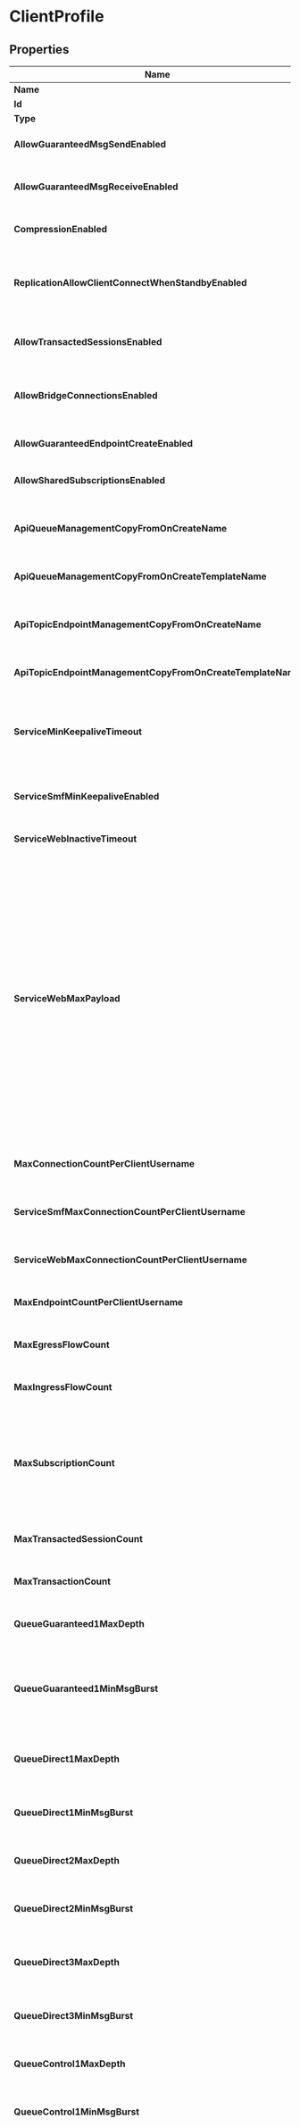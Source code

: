 # ClientProfile

## Properties

Name | Type | Description | Notes
------------ | ------------- | ------------- | -------------
**Name** | **string** | The name of the client profile. | 
**Id** | Pointer to **string** | The identifier of the client profile. | [optional] 
**Type** | Pointer to **string** | The type of object for informational purposes. | [optional] 
**AllowGuaranteedMsgSendEnabled** | Pointer to **bool** | Indicates whether clients assigned to the client profile are allowed to publish guaranteed messages. The valid values are &#39;true&#39; (allowed) or &#39;false&#39; (not allowed) . The default is &#39;false&#39;. | [optional] 
**AllowGuaranteedMsgReceiveEnabled** | Pointer to **bool** | Indicates whether clients assigned to the client profile are allowed to bind to topic endpoints or queues to receive guaranteed messages. The valid values are &#39;true&#39; (allowed) or &#39;false&#39; (not allowed). The default is &#39;false&#39;. | [optional] 
**CompressionEnabled** | Pointer to **bool** | Indicates whether clients assigned to the client profile are allowed to transfer data using compression. The valid values are &#39;true&#39; (allowed) and &#39;false&#39; (not allowed). The default is &#39;true&#39;. | [optional] 
**ReplicationAllowClientConnectWhenStandbyEnabled** | Pointer to **bool** | Indicates whether clients assigned to the client profile are allowed to remain connected to the Message VPN when its replication state is Standby. This situation may occur when the Message VPN Replication state of the event broker service changes from Active to Standby. The valid values are &#39;true&#39; (allowed) and &#39;false&#39; (not allowed). The default is &#39;false&#39;. | [optional] 
**AllowTransactedSessionsEnabled** | Pointer to **bool** | Indicates whether client applications client applications assigned to the client profile are allowed to establish transacted sessions or XA sessions. The valid values are &#39;true&#39; (allowed) and &#39;false&#39; (not allowed). The default is &#39;false&#39;. | [optional] 
**AllowBridgeConnectionsEnabled** | Pointer to **bool** | Indicates whether clients assigned to the client profile are allowed to establish Dynamic Messaging Routing (DMR) links (or bridge links) from the current Message VPN to another Message VPN in a separate event broker service. The valid values are &#39;true&#39; (allowed) and &#39;false&#39; (not allowed). The default is &#39;false&#39;. | [optional] 
**AllowGuaranteedEndpointCreateEnabled** | Pointer to **bool** | Indicates whether clients assigned to the client profile are allowed to create queues or topic endpoints. The valid values are &#39;true&#39; (allowed) and &#39;false&#39; (not allowed). The default is &#39;false&#39;. | [optional] 
**AllowSharedSubscriptionsEnabled** | Pointer to **bool** | Indicates whether clients assigned to the client profile are allowed to use shared subscriptions. The valid values are &#39;true&#39; (allowed) and &#39;false&#39; (not allowed). The default is &#39;false&#39;. | [optional] 
**ApiQueueManagementCopyFromOnCreateName** | Pointer to **string** | The name of a queue template to copy settings from when a new queue is created by the client using the client profile. If the specified queue template does not exist, creation fails. Deprecated since 2.14. This attribute has been replaced with apiQueueManagementCopyFromOnCreateTemplateName. | [optional] 
**ApiQueueManagementCopyFromOnCreateTemplateName** | Pointer to **string** | The name of a queue template to copy settings from when a new queue is created by the client using the client profile. If the specified queue template does not exist, creation fails. | [optional] 
**ApiTopicEndpointManagementCopyFromOnCreateName** | Pointer to **string** | The name of a topic endpoint to copy settings from when a new topic endpoint is created by the client using the client profile. If the specified topic endpoint does not exist, creation fails. Deprecated since 2.14. This attribute has been replaced with apiTopicEndpointManagementCopyFromOnCreateTemplateName. | [optional] 
**ApiTopicEndpointManagementCopyFromOnCreateTemplateName** | Pointer to **string** | The name of a topic endpoint to copy settings from when a new topic endpoint is created by the client using the client profile. If the specified topic endpoint does not exist, creation fails. | [optional] 
**ServiceMinKeepaliveTimeout** | Pointer to **int32** | The minimum period of time (in seconds) that the event broker service will tolerate inactivity on the client connection. This keepalive value is also enforced for MQTT and SMF (Solace Message Format) connections. The keepalive timeout value is calculated based on the client provided timeout interval (3 x the keepalive interval for SMF, 1.5 x the keepalive interval for MQTT). The default is 30 and valid ranges are 3–3600. | [optional] 
**ServiceSmfMinKeepaliveEnabled** | Pointer to **bool** | Indicates whether clients using the client profile have the minimum keep-alive timeout enabled for SMF (Solace Message Format) connections. The valid values are &#39;true&#39; (enabled) and &#39;false&#39; (not enabled). The default is &#39;false&#39;. | [optional] 
**ServiceWebInactiveTimeout** | Pointer to **int32** | The number of seconds a Web client has to send a request before its session times out and be terminated for being inactive. The default value is 30 seconds. | [optional] 
**ServiceWebMaxPayload** | Pointer to **int32** | The maximum transport payload size (in bytes) before fragmentation occurs for clients using the client profile. The size of the header is not included.  Solace Message Format (SMF) messages that are sent to a consuming Web client are contained within a Web transport message that the event broker sends in its HTTP response to that client. Each Web transport message that is sent can contain multiple SMF messages or partial SMF messages. The maximum Web payload value sets the maximum number of bytes allowed in a single Web transport message (not including the header). This value determines the number of SMF messages that can be sent in a single HTTP response and the size of the Web transport message sent in the HTTP response. The value range is 300 to 10000000, in bytes. The default is 1000000 bytes.  SMF messages that are sent to a consuming Web client are contained within a Web transport message that the event broker sends in its HTTP response to that client. Each Web transport message that is sent can contain multiple SMF messages or partial SMF messages.  The maximum Web payload value sets the maximum number of bytes allowed in a single Web transport message (not including the header). This value determines the number of SMF messages that can be sent in a single HTTP response and the size of the Web transport message sent in the HTTP response. Note that large SMF messages can be fragmented across Web transport messages to respect the value set for the maximum possible Web payload. ) | [optional] 
**MaxConnectionCountPerClientUsername** | Pointer to **int32** | The maximum permitted number of simultaneous Web transport client connections to the event broker service that can be made using the same client username account. The default is the maximum value supported by the platform. | [optional] 
**ServiceSmfMaxConnectionCountPerClientUsername** | Pointer to **int32** | The maximum permitted number of simultaneous Solace Message Format (SMF) client connections to the event broker that can be made using the same client username account. The default is the maximum value supported by the platform. | [optional] 
**ServiceWebMaxConnectionCountPerClientUsername** | Pointer to **int32** | The maximum permitted number of simultaneous Web transport client connections to the event broker service that can be made using the same client username account. The default is the maximum value supported by the platform. | [optional] 
**MaxEndpointCountPerClientUsername** | Pointer to **int32** | The maximum number of durable and non-durable queues and topic endpoints that can be owned by the clients using the same client username within a client profile. The default is 1000. | [optional] 
**MaxEgressFlowCount** | Pointer to **int32** | The maximum number of egress flows (that is, Guaranteed Message client receive flows or consumer flows) that can be created by a single client associated with this client profile. The default is 1000. | [optional] 
**MaxIngressFlowCount** | Pointer to **int32** | The maximum number of ingress flows (that is, Guaranteed Message client publish flows) that can be created by a single client associated with this client profile. The default is 1000. | [optional] 
**MaxSubscriptionCount** | Pointer to **int32** | The maximum number of subscriptions for a single client in the client profile. When you set this option, consider the total maximum number of permitted topic subscriptions and the total maximum number of client connections for the type of event broker that is used. That is, to ensure reliable system performance, you must find the right balance for your network, while staying within the system limits mentioned. The balance is generally between allowing the creation of many client applications and allowing each client to add a large number of topic subscriptions. The default varies by platform. | [optional] 
**MaxTransactedSessionCount** | Pointer to **int32** | The maximum number of simultaneous transacted sessions and/or XA sessions allowed for a single client associated with the client profile. The default is 10. | [optional] 
**MaxTransactionCount** | Pointer to **int32** | The total maximum number of simultaneous transactions (both local transactions and transactions within the XA transaction branches) allowed for a single client associated with the client profile. The default varies by platform. | [optional] 
**QueueGuaranteed1MaxDepth** | Pointer to **int32** | The egress queue maximum depth for Guaranteed Messages that represents the number of work units for the client priority queues. The valid range is 2 to 262144. The default is 20000. | [optional] 
**QueueGuaranteed1MinMsgBurst** | Pointer to **int32** | The minimum number of messages that must be on the Guaranteed Message queue before the queue’s depth is checked against the maximum depth setting (thereby allowing the queue to absorb a burst of large messages that exceeds the number of allowed work units). A valid range is 0 to 262144 with the default of 255. The value of 255 is recommended for memory usage optimized configurations, such as message applications; a value of 66000 is for WAN optimized configurations. | [optional] 
**QueueDirect1MaxDepth** | Pointer to **int32** | The egress queue maximum depth for Direct Messages 1 [Class of Service (COS) 1] that represents the number of work units for the client priority queues. The valid range is 2 to 262144. The default is 20000.. | [optional] 
**QueueDirect1MinMsgBurst** | Pointer to **int32** | The minimum number of messages that must be on the Direct 1 (COS 1) queue before the queue’s depth is checked against the maximum depth setting (thereby allowing the queue to absorb a burst of large messages that exceeds the number of allowed work units). A valid range is 0 to 262144 with the default of 4. | [optional] 
**QueueDirect2MaxDepth** | Pointer to **int32** | The egress queue maximum depth for Direct Messages 2 (COS 2) that represents the number of work units for the client priority queues. The valid range is 2 to 262144. The default is 20000. | [optional] 
**QueueDirect2MinMsgBurst** | Pointer to **int32** | The minimum number of messages that must be on the Direct 2 (COS 2) queue before the queue’s depth is checked against the maximum depth setting (thereby allowing the queue to absorb a burst of large messages that exceeds the number of allowed work units). A valid range is 0 to 262144 with the default of 4. | [optional] 
**QueueDirect3MaxDepth** | Pointer to **int32** | The egress queue maximum depth for Direct Messages 3 [Class of Service (COS) 3] that represents the number of work units for the client priority queues. The valid range is 2 to 262144. The default is 20000. | [optional] 
**QueueDirect3MinMsgBurst** | Pointer to **int32** | The minimum number of messages that must be on the Direct 3 (COS 3) queue before the queue’s depth is checked against the maximum depth setting (thereby allowing the queue to absorb a burst of large messages that exceeds the number of allowed work units). A valid range is 0 to 262144 with the default of 4. | [optional] 
**QueueControl1MaxDepth** | Pointer to **int32** | The egress queue maximum depth for Control 1 that represents the number of work units for the client priority queues. The valid range is 2 to 262144. The default is 20000. | [optional] 
**QueueControl1MinMsgBurst** | Pointer to **int32** | The minimum number of messages that must be on the Direct 1 (COS 1) queue before the queue’s depth is checked against the maximum depth setting (thereby allowing the queue to absorb a burst of large messages that exceeds the number of allowed work units). A valid range is 0 to 262144 with the default of 4. | [optional] 
**TcpCongestionWindowSize** | Pointer to **int32** | The TCP initial congestion window size is the number of segments that TCP sends before waiting for an acknowledgment from the peer. The TCP initial congestion window size is used when starting up a TCP connection or on recovery from idle (that is, no traffic). Larger values of the initial window allows a connection to come up to speed more quickly. For further details, refer to RFC 2581. Changing the TCP initial congestion window size from its default of 2 results in non-compliance with RFC 2581. Further, if this setting is set to a value too high, it may cause congestion in the network. Contact support before you attempt to change this TCP parameter. | [optional] 
**TcpKeepaliveCount** | Pointer to **int32** | The maximum number of keepalive probes (from 2 to 5 ) that TCP should send before dropping the connection. The default is 5. | [optional] 
**TcpKeepaliveIdleTime** | Pointer to **int32** | The time (from 3 to 120 seconds) a connection must remain idle before TCP begins sending keepalive probes. The default is 3. | [optional] 
**TcpKeepaliveInterval** | Pointer to **int32** | The time (from 1 to 30 seconds) to set as the interval between individual keepalive probes. The default is 1. | [optional] 
**TcpMaxSegmentSize** | Pointer to **int32** | The TCP maximum segment size (MSS) used for client to the event broker service. The default is 1460. | [optional] 
**TcpMaxWindowSize** | Pointer to **int32** | The TCP window size between the event broker service and the client. If the maximum window size is set to less than the bandwidth-delay product, then the TCP connection operates below its maximum potential throughput. If the maximum window is set to less than about twice the bandwidth-delay product, then occasional packet loss causes the TCP connection to operate below its maximum potential throughput as it handles the missing acknowledgments and retransmissions. The default is 256.  Alternately, if the TCP maximum window size is set too large, in the presence of a high offered load, TCP gradually increases its congestion window size until either the congestion window size reaches the maximum window size, or packet loss occurs in the network.  Initially, when the TCP congestion window size is small, the physical bandwidth-delay of the network acts as a memory buffer for packets in flight. But as the congestion window crosses the bandwidth-delay product, the buffering of in-flight packets moves to queues in event broker services and other equipment throughout the network. As the TCP congestion window continues to increase in size, these various equipment queues overflow, causing packet loss and TCP backoff. | [optional] 
**ElidingDelay** | Pointer to **int32** | The amount of time to delay the delivery of messages to a client after the initial message has been delivered. You can specify a value from 0-6000 milliseconds. The default is 0. | [optional] 
**ElidingEnabled** | Pointer to **bool** | Indicates whether clients assigned to the client profile are allowed to use eliding. Eliding allows clients to define a custom per-topic rate for client applications so they can effectively consume relevant messages, rather than queuing up outdated messages. For example, when eliding is configured, clients could receive direct messages for their topic subscriptions at a rate of at most five per second, per topic–even though the source is publishing updates at a much higher rate. The valid values are &#39;true&#39; (enabled) and &#39;false&#39; (not enabled). The default is &#39;false&#39;. | [optional] 
**ElidingMaxTopicCount** | Pointer to **int32** | The maximum number of topics the event broker service that can track for performing the eliding function on each client connection. You can specify a value from 1-320000. The default is 256. | [optional] 
**RejectMsgToSenderOnNoSubscriptionMatchEnabled** | Pointer to **bool** | Indicates whether clients assigned the client profile are allowed to return NACKs (negative acknowledgements) for guaranteed messages that do not have a that do not have a matching guaranteed message subscription. The value values are &#39;true&#39; (allowed) and &#39;false&#39; (not allowed). The default is &#39;false&#39;. | [optional] 
**TlsAllowDowngradeToPlainTextEnabled** | Pointer to **bool** | Indicates whether clients assigned the client profile are allowed to use TLS/SSL encryption to protect the clients&#39; credentials. This setting doesn&#39;t encrypt the data that is transmitted after the clients are authenticated and authorized. This also allows connecting client applications to request to downgrade of their TLS/SSL connections to the Message VPN to a plain-text connection, and if that Message VPN allows TLS/SSL connection downgrades, after the clientsʼ login handshake are finished, their connections are downgraded. This means that the clientsʼ authentication data is still encrypted, but the subsequent application data that is transmitted is sent as non-encrypted plain-text. The valid values are &#39;true (allowed) or &#39;false (not allowed). The default is &#39;true&#39;. | [optional] 
**EventClientProvisionedEndpointSpoolUsageThreshold** | Pointer to [**ProvisionedEndpointSpoolUsageAlertThresholds**](ProvisionedEndpointSpoolUsageAlertThresholds.md) |  | [optional] 

## Methods

### NewClientProfile

`func NewClientProfile(name string, ) *ClientProfile`

NewClientProfile instantiates a new ClientProfile object
This constructor will assign default values to properties that have it defined,
and makes sure properties required by API are set, but the set of arguments
will change when the set of required properties is changed

### NewClientProfileWithDefaults

`func NewClientProfileWithDefaults() *ClientProfile`

NewClientProfileWithDefaults instantiates a new ClientProfile object
This constructor will only assign default values to properties that have it defined,
but it doesn't guarantee that properties required by API are set

### GetName

`func (o *ClientProfile) GetName() string`

GetName returns the Name field if non-nil, zero value otherwise.

### GetNameOk

`func (o *ClientProfile) GetNameOk() (*string, bool)`

GetNameOk returns a tuple with the Name field if it's non-nil, zero value otherwise
and a boolean to check if the value has been set.

### SetName

`func (o *ClientProfile) SetName(v string)`

SetName sets Name field to given value.


### GetId

`func (o *ClientProfile) GetId() string`

GetId returns the Id field if non-nil, zero value otherwise.

### GetIdOk

`func (o *ClientProfile) GetIdOk() (*string, bool)`

GetIdOk returns a tuple with the Id field if it's non-nil, zero value otherwise
and a boolean to check if the value has been set.

### SetId

`func (o *ClientProfile) SetId(v string)`

SetId sets Id field to given value.

### HasId

`func (o *ClientProfile) HasId() bool`

HasId returns a boolean if a field has been set.

### GetType

`func (o *ClientProfile) GetType() string`

GetType returns the Type field if non-nil, zero value otherwise.

### GetTypeOk

`func (o *ClientProfile) GetTypeOk() (*string, bool)`

GetTypeOk returns a tuple with the Type field if it's non-nil, zero value otherwise
and a boolean to check if the value has been set.

### SetType

`func (o *ClientProfile) SetType(v string)`

SetType sets Type field to given value.

### HasType

`func (o *ClientProfile) HasType() bool`

HasType returns a boolean if a field has been set.

### GetAllowGuaranteedMsgSendEnabled

`func (o *ClientProfile) GetAllowGuaranteedMsgSendEnabled() bool`

GetAllowGuaranteedMsgSendEnabled returns the AllowGuaranteedMsgSendEnabled field if non-nil, zero value otherwise.

### GetAllowGuaranteedMsgSendEnabledOk

`func (o *ClientProfile) GetAllowGuaranteedMsgSendEnabledOk() (*bool, bool)`

GetAllowGuaranteedMsgSendEnabledOk returns a tuple with the AllowGuaranteedMsgSendEnabled field if it's non-nil, zero value otherwise
and a boolean to check if the value has been set.

### SetAllowGuaranteedMsgSendEnabled

`func (o *ClientProfile) SetAllowGuaranteedMsgSendEnabled(v bool)`

SetAllowGuaranteedMsgSendEnabled sets AllowGuaranteedMsgSendEnabled field to given value.

### HasAllowGuaranteedMsgSendEnabled

`func (o *ClientProfile) HasAllowGuaranteedMsgSendEnabled() bool`

HasAllowGuaranteedMsgSendEnabled returns a boolean if a field has been set.

### GetAllowGuaranteedMsgReceiveEnabled

`func (o *ClientProfile) GetAllowGuaranteedMsgReceiveEnabled() bool`

GetAllowGuaranteedMsgReceiveEnabled returns the AllowGuaranteedMsgReceiveEnabled field if non-nil, zero value otherwise.

### GetAllowGuaranteedMsgReceiveEnabledOk

`func (o *ClientProfile) GetAllowGuaranteedMsgReceiveEnabledOk() (*bool, bool)`

GetAllowGuaranteedMsgReceiveEnabledOk returns a tuple with the AllowGuaranteedMsgReceiveEnabled field if it's non-nil, zero value otherwise
and a boolean to check if the value has been set.

### SetAllowGuaranteedMsgReceiveEnabled

`func (o *ClientProfile) SetAllowGuaranteedMsgReceiveEnabled(v bool)`

SetAllowGuaranteedMsgReceiveEnabled sets AllowGuaranteedMsgReceiveEnabled field to given value.

### HasAllowGuaranteedMsgReceiveEnabled

`func (o *ClientProfile) HasAllowGuaranteedMsgReceiveEnabled() bool`

HasAllowGuaranteedMsgReceiveEnabled returns a boolean if a field has been set.

### GetCompressionEnabled

`func (o *ClientProfile) GetCompressionEnabled() bool`

GetCompressionEnabled returns the CompressionEnabled field if non-nil, zero value otherwise.

### GetCompressionEnabledOk

`func (o *ClientProfile) GetCompressionEnabledOk() (*bool, bool)`

GetCompressionEnabledOk returns a tuple with the CompressionEnabled field if it's non-nil, zero value otherwise
and a boolean to check if the value has been set.

### SetCompressionEnabled

`func (o *ClientProfile) SetCompressionEnabled(v bool)`

SetCompressionEnabled sets CompressionEnabled field to given value.

### HasCompressionEnabled

`func (o *ClientProfile) HasCompressionEnabled() bool`

HasCompressionEnabled returns a boolean if a field has been set.

### GetReplicationAllowClientConnectWhenStandbyEnabled

`func (o *ClientProfile) GetReplicationAllowClientConnectWhenStandbyEnabled() bool`

GetReplicationAllowClientConnectWhenStandbyEnabled returns the ReplicationAllowClientConnectWhenStandbyEnabled field if non-nil, zero value otherwise.

### GetReplicationAllowClientConnectWhenStandbyEnabledOk

`func (o *ClientProfile) GetReplicationAllowClientConnectWhenStandbyEnabledOk() (*bool, bool)`

GetReplicationAllowClientConnectWhenStandbyEnabledOk returns a tuple with the ReplicationAllowClientConnectWhenStandbyEnabled field if it's non-nil, zero value otherwise
and a boolean to check if the value has been set.

### SetReplicationAllowClientConnectWhenStandbyEnabled

`func (o *ClientProfile) SetReplicationAllowClientConnectWhenStandbyEnabled(v bool)`

SetReplicationAllowClientConnectWhenStandbyEnabled sets ReplicationAllowClientConnectWhenStandbyEnabled field to given value.

### HasReplicationAllowClientConnectWhenStandbyEnabled

`func (o *ClientProfile) HasReplicationAllowClientConnectWhenStandbyEnabled() bool`

HasReplicationAllowClientConnectWhenStandbyEnabled returns a boolean if a field has been set.

### GetAllowTransactedSessionsEnabled

`func (o *ClientProfile) GetAllowTransactedSessionsEnabled() bool`

GetAllowTransactedSessionsEnabled returns the AllowTransactedSessionsEnabled field if non-nil, zero value otherwise.

### GetAllowTransactedSessionsEnabledOk

`func (o *ClientProfile) GetAllowTransactedSessionsEnabledOk() (*bool, bool)`

GetAllowTransactedSessionsEnabledOk returns a tuple with the AllowTransactedSessionsEnabled field if it's non-nil, zero value otherwise
and a boolean to check if the value has been set.

### SetAllowTransactedSessionsEnabled

`func (o *ClientProfile) SetAllowTransactedSessionsEnabled(v bool)`

SetAllowTransactedSessionsEnabled sets AllowTransactedSessionsEnabled field to given value.

### HasAllowTransactedSessionsEnabled

`func (o *ClientProfile) HasAllowTransactedSessionsEnabled() bool`

HasAllowTransactedSessionsEnabled returns a boolean if a field has been set.

### GetAllowBridgeConnectionsEnabled

`func (o *ClientProfile) GetAllowBridgeConnectionsEnabled() bool`

GetAllowBridgeConnectionsEnabled returns the AllowBridgeConnectionsEnabled field if non-nil, zero value otherwise.

### GetAllowBridgeConnectionsEnabledOk

`func (o *ClientProfile) GetAllowBridgeConnectionsEnabledOk() (*bool, bool)`

GetAllowBridgeConnectionsEnabledOk returns a tuple with the AllowBridgeConnectionsEnabled field if it's non-nil, zero value otherwise
and a boolean to check if the value has been set.

### SetAllowBridgeConnectionsEnabled

`func (o *ClientProfile) SetAllowBridgeConnectionsEnabled(v bool)`

SetAllowBridgeConnectionsEnabled sets AllowBridgeConnectionsEnabled field to given value.

### HasAllowBridgeConnectionsEnabled

`func (o *ClientProfile) HasAllowBridgeConnectionsEnabled() bool`

HasAllowBridgeConnectionsEnabled returns a boolean if a field has been set.

### GetAllowGuaranteedEndpointCreateEnabled

`func (o *ClientProfile) GetAllowGuaranteedEndpointCreateEnabled() bool`

GetAllowGuaranteedEndpointCreateEnabled returns the AllowGuaranteedEndpointCreateEnabled field if non-nil, zero value otherwise.

### GetAllowGuaranteedEndpointCreateEnabledOk

`func (o *ClientProfile) GetAllowGuaranteedEndpointCreateEnabledOk() (*bool, bool)`

GetAllowGuaranteedEndpointCreateEnabledOk returns a tuple with the AllowGuaranteedEndpointCreateEnabled field if it's non-nil, zero value otherwise
and a boolean to check if the value has been set.

### SetAllowGuaranteedEndpointCreateEnabled

`func (o *ClientProfile) SetAllowGuaranteedEndpointCreateEnabled(v bool)`

SetAllowGuaranteedEndpointCreateEnabled sets AllowGuaranteedEndpointCreateEnabled field to given value.

### HasAllowGuaranteedEndpointCreateEnabled

`func (o *ClientProfile) HasAllowGuaranteedEndpointCreateEnabled() bool`

HasAllowGuaranteedEndpointCreateEnabled returns a boolean if a field has been set.

### GetAllowSharedSubscriptionsEnabled

`func (o *ClientProfile) GetAllowSharedSubscriptionsEnabled() bool`

GetAllowSharedSubscriptionsEnabled returns the AllowSharedSubscriptionsEnabled field if non-nil, zero value otherwise.

### GetAllowSharedSubscriptionsEnabledOk

`func (o *ClientProfile) GetAllowSharedSubscriptionsEnabledOk() (*bool, bool)`

GetAllowSharedSubscriptionsEnabledOk returns a tuple with the AllowSharedSubscriptionsEnabled field if it's non-nil, zero value otherwise
and a boolean to check if the value has been set.

### SetAllowSharedSubscriptionsEnabled

`func (o *ClientProfile) SetAllowSharedSubscriptionsEnabled(v bool)`

SetAllowSharedSubscriptionsEnabled sets AllowSharedSubscriptionsEnabled field to given value.

### HasAllowSharedSubscriptionsEnabled

`func (o *ClientProfile) HasAllowSharedSubscriptionsEnabled() bool`

HasAllowSharedSubscriptionsEnabled returns a boolean if a field has been set.

### GetApiQueueManagementCopyFromOnCreateName

`func (o *ClientProfile) GetApiQueueManagementCopyFromOnCreateName() string`

GetApiQueueManagementCopyFromOnCreateName returns the ApiQueueManagementCopyFromOnCreateName field if non-nil, zero value otherwise.

### GetApiQueueManagementCopyFromOnCreateNameOk

`func (o *ClientProfile) GetApiQueueManagementCopyFromOnCreateNameOk() (*string, bool)`

GetApiQueueManagementCopyFromOnCreateNameOk returns a tuple with the ApiQueueManagementCopyFromOnCreateName field if it's non-nil, zero value otherwise
and a boolean to check if the value has been set.

### SetApiQueueManagementCopyFromOnCreateName

`func (o *ClientProfile) SetApiQueueManagementCopyFromOnCreateName(v string)`

SetApiQueueManagementCopyFromOnCreateName sets ApiQueueManagementCopyFromOnCreateName field to given value.

### HasApiQueueManagementCopyFromOnCreateName

`func (o *ClientProfile) HasApiQueueManagementCopyFromOnCreateName() bool`

HasApiQueueManagementCopyFromOnCreateName returns a boolean if a field has been set.

### GetApiQueueManagementCopyFromOnCreateTemplateName

`func (o *ClientProfile) GetApiQueueManagementCopyFromOnCreateTemplateName() string`

GetApiQueueManagementCopyFromOnCreateTemplateName returns the ApiQueueManagementCopyFromOnCreateTemplateName field if non-nil, zero value otherwise.

### GetApiQueueManagementCopyFromOnCreateTemplateNameOk

`func (o *ClientProfile) GetApiQueueManagementCopyFromOnCreateTemplateNameOk() (*string, bool)`

GetApiQueueManagementCopyFromOnCreateTemplateNameOk returns a tuple with the ApiQueueManagementCopyFromOnCreateTemplateName field if it's non-nil, zero value otherwise
and a boolean to check if the value has been set.

### SetApiQueueManagementCopyFromOnCreateTemplateName

`func (o *ClientProfile) SetApiQueueManagementCopyFromOnCreateTemplateName(v string)`

SetApiQueueManagementCopyFromOnCreateTemplateName sets ApiQueueManagementCopyFromOnCreateTemplateName field to given value.

### HasApiQueueManagementCopyFromOnCreateTemplateName

`func (o *ClientProfile) HasApiQueueManagementCopyFromOnCreateTemplateName() bool`

HasApiQueueManagementCopyFromOnCreateTemplateName returns a boolean if a field has been set.

### GetApiTopicEndpointManagementCopyFromOnCreateName

`func (o *ClientProfile) GetApiTopicEndpointManagementCopyFromOnCreateName() string`

GetApiTopicEndpointManagementCopyFromOnCreateName returns the ApiTopicEndpointManagementCopyFromOnCreateName field if non-nil, zero value otherwise.

### GetApiTopicEndpointManagementCopyFromOnCreateNameOk

`func (o *ClientProfile) GetApiTopicEndpointManagementCopyFromOnCreateNameOk() (*string, bool)`

GetApiTopicEndpointManagementCopyFromOnCreateNameOk returns a tuple with the ApiTopicEndpointManagementCopyFromOnCreateName field if it's non-nil, zero value otherwise
and a boolean to check if the value has been set.

### SetApiTopicEndpointManagementCopyFromOnCreateName

`func (o *ClientProfile) SetApiTopicEndpointManagementCopyFromOnCreateName(v string)`

SetApiTopicEndpointManagementCopyFromOnCreateName sets ApiTopicEndpointManagementCopyFromOnCreateName field to given value.

### HasApiTopicEndpointManagementCopyFromOnCreateName

`func (o *ClientProfile) HasApiTopicEndpointManagementCopyFromOnCreateName() bool`

HasApiTopicEndpointManagementCopyFromOnCreateName returns a boolean if a field has been set.

### GetApiTopicEndpointManagementCopyFromOnCreateTemplateName

`func (o *ClientProfile) GetApiTopicEndpointManagementCopyFromOnCreateTemplateName() string`

GetApiTopicEndpointManagementCopyFromOnCreateTemplateName returns the ApiTopicEndpointManagementCopyFromOnCreateTemplateName field if non-nil, zero value otherwise.

### GetApiTopicEndpointManagementCopyFromOnCreateTemplateNameOk

`func (o *ClientProfile) GetApiTopicEndpointManagementCopyFromOnCreateTemplateNameOk() (*string, bool)`

GetApiTopicEndpointManagementCopyFromOnCreateTemplateNameOk returns a tuple with the ApiTopicEndpointManagementCopyFromOnCreateTemplateName field if it's non-nil, zero value otherwise
and a boolean to check if the value has been set.

### SetApiTopicEndpointManagementCopyFromOnCreateTemplateName

`func (o *ClientProfile) SetApiTopicEndpointManagementCopyFromOnCreateTemplateName(v string)`

SetApiTopicEndpointManagementCopyFromOnCreateTemplateName sets ApiTopicEndpointManagementCopyFromOnCreateTemplateName field to given value.

### HasApiTopicEndpointManagementCopyFromOnCreateTemplateName

`func (o *ClientProfile) HasApiTopicEndpointManagementCopyFromOnCreateTemplateName() bool`

HasApiTopicEndpointManagementCopyFromOnCreateTemplateName returns a boolean if a field has been set.

### GetServiceMinKeepaliveTimeout

`func (o *ClientProfile) GetServiceMinKeepaliveTimeout() int32`

GetServiceMinKeepaliveTimeout returns the ServiceMinKeepaliveTimeout field if non-nil, zero value otherwise.

### GetServiceMinKeepaliveTimeoutOk

`func (o *ClientProfile) GetServiceMinKeepaliveTimeoutOk() (*int32, bool)`

GetServiceMinKeepaliveTimeoutOk returns a tuple with the ServiceMinKeepaliveTimeout field if it's non-nil, zero value otherwise
and a boolean to check if the value has been set.

### SetServiceMinKeepaliveTimeout

`func (o *ClientProfile) SetServiceMinKeepaliveTimeout(v int32)`

SetServiceMinKeepaliveTimeout sets ServiceMinKeepaliveTimeout field to given value.

### HasServiceMinKeepaliveTimeout

`func (o *ClientProfile) HasServiceMinKeepaliveTimeout() bool`

HasServiceMinKeepaliveTimeout returns a boolean if a field has been set.

### GetServiceSmfMinKeepaliveEnabled

`func (o *ClientProfile) GetServiceSmfMinKeepaliveEnabled() bool`

GetServiceSmfMinKeepaliveEnabled returns the ServiceSmfMinKeepaliveEnabled field if non-nil, zero value otherwise.

### GetServiceSmfMinKeepaliveEnabledOk

`func (o *ClientProfile) GetServiceSmfMinKeepaliveEnabledOk() (*bool, bool)`

GetServiceSmfMinKeepaliveEnabledOk returns a tuple with the ServiceSmfMinKeepaliveEnabled field if it's non-nil, zero value otherwise
and a boolean to check if the value has been set.

### SetServiceSmfMinKeepaliveEnabled

`func (o *ClientProfile) SetServiceSmfMinKeepaliveEnabled(v bool)`

SetServiceSmfMinKeepaliveEnabled sets ServiceSmfMinKeepaliveEnabled field to given value.

### HasServiceSmfMinKeepaliveEnabled

`func (o *ClientProfile) HasServiceSmfMinKeepaliveEnabled() bool`

HasServiceSmfMinKeepaliveEnabled returns a boolean if a field has been set.

### GetServiceWebInactiveTimeout

`func (o *ClientProfile) GetServiceWebInactiveTimeout() int32`

GetServiceWebInactiveTimeout returns the ServiceWebInactiveTimeout field if non-nil, zero value otherwise.

### GetServiceWebInactiveTimeoutOk

`func (o *ClientProfile) GetServiceWebInactiveTimeoutOk() (*int32, bool)`

GetServiceWebInactiveTimeoutOk returns a tuple with the ServiceWebInactiveTimeout field if it's non-nil, zero value otherwise
and a boolean to check if the value has been set.

### SetServiceWebInactiveTimeout

`func (o *ClientProfile) SetServiceWebInactiveTimeout(v int32)`

SetServiceWebInactiveTimeout sets ServiceWebInactiveTimeout field to given value.

### HasServiceWebInactiveTimeout

`func (o *ClientProfile) HasServiceWebInactiveTimeout() bool`

HasServiceWebInactiveTimeout returns a boolean if a field has been set.

### GetServiceWebMaxPayload

`func (o *ClientProfile) GetServiceWebMaxPayload() int32`

GetServiceWebMaxPayload returns the ServiceWebMaxPayload field if non-nil, zero value otherwise.

### GetServiceWebMaxPayloadOk

`func (o *ClientProfile) GetServiceWebMaxPayloadOk() (*int32, bool)`

GetServiceWebMaxPayloadOk returns a tuple with the ServiceWebMaxPayload field if it's non-nil, zero value otherwise
and a boolean to check if the value has been set.

### SetServiceWebMaxPayload

`func (o *ClientProfile) SetServiceWebMaxPayload(v int32)`

SetServiceWebMaxPayload sets ServiceWebMaxPayload field to given value.

### HasServiceWebMaxPayload

`func (o *ClientProfile) HasServiceWebMaxPayload() bool`

HasServiceWebMaxPayload returns a boolean if a field has been set.

### GetMaxConnectionCountPerClientUsername

`func (o *ClientProfile) GetMaxConnectionCountPerClientUsername() int32`

GetMaxConnectionCountPerClientUsername returns the MaxConnectionCountPerClientUsername field if non-nil, zero value otherwise.

### GetMaxConnectionCountPerClientUsernameOk

`func (o *ClientProfile) GetMaxConnectionCountPerClientUsernameOk() (*int32, bool)`

GetMaxConnectionCountPerClientUsernameOk returns a tuple with the MaxConnectionCountPerClientUsername field if it's non-nil, zero value otherwise
and a boolean to check if the value has been set.

### SetMaxConnectionCountPerClientUsername

`func (o *ClientProfile) SetMaxConnectionCountPerClientUsername(v int32)`

SetMaxConnectionCountPerClientUsername sets MaxConnectionCountPerClientUsername field to given value.

### HasMaxConnectionCountPerClientUsername

`func (o *ClientProfile) HasMaxConnectionCountPerClientUsername() bool`

HasMaxConnectionCountPerClientUsername returns a boolean if a field has been set.

### GetServiceSmfMaxConnectionCountPerClientUsername

`func (o *ClientProfile) GetServiceSmfMaxConnectionCountPerClientUsername() int32`

GetServiceSmfMaxConnectionCountPerClientUsername returns the ServiceSmfMaxConnectionCountPerClientUsername field if non-nil, zero value otherwise.

### GetServiceSmfMaxConnectionCountPerClientUsernameOk

`func (o *ClientProfile) GetServiceSmfMaxConnectionCountPerClientUsernameOk() (*int32, bool)`

GetServiceSmfMaxConnectionCountPerClientUsernameOk returns a tuple with the ServiceSmfMaxConnectionCountPerClientUsername field if it's non-nil, zero value otherwise
and a boolean to check if the value has been set.

### SetServiceSmfMaxConnectionCountPerClientUsername

`func (o *ClientProfile) SetServiceSmfMaxConnectionCountPerClientUsername(v int32)`

SetServiceSmfMaxConnectionCountPerClientUsername sets ServiceSmfMaxConnectionCountPerClientUsername field to given value.

### HasServiceSmfMaxConnectionCountPerClientUsername

`func (o *ClientProfile) HasServiceSmfMaxConnectionCountPerClientUsername() bool`

HasServiceSmfMaxConnectionCountPerClientUsername returns a boolean if a field has been set.

### GetServiceWebMaxConnectionCountPerClientUsername

`func (o *ClientProfile) GetServiceWebMaxConnectionCountPerClientUsername() int32`

GetServiceWebMaxConnectionCountPerClientUsername returns the ServiceWebMaxConnectionCountPerClientUsername field if non-nil, zero value otherwise.

### GetServiceWebMaxConnectionCountPerClientUsernameOk

`func (o *ClientProfile) GetServiceWebMaxConnectionCountPerClientUsernameOk() (*int32, bool)`

GetServiceWebMaxConnectionCountPerClientUsernameOk returns a tuple with the ServiceWebMaxConnectionCountPerClientUsername field if it's non-nil, zero value otherwise
and a boolean to check if the value has been set.

### SetServiceWebMaxConnectionCountPerClientUsername

`func (o *ClientProfile) SetServiceWebMaxConnectionCountPerClientUsername(v int32)`

SetServiceWebMaxConnectionCountPerClientUsername sets ServiceWebMaxConnectionCountPerClientUsername field to given value.

### HasServiceWebMaxConnectionCountPerClientUsername

`func (o *ClientProfile) HasServiceWebMaxConnectionCountPerClientUsername() bool`

HasServiceWebMaxConnectionCountPerClientUsername returns a boolean if a field has been set.

### GetMaxEndpointCountPerClientUsername

`func (o *ClientProfile) GetMaxEndpointCountPerClientUsername() int32`

GetMaxEndpointCountPerClientUsername returns the MaxEndpointCountPerClientUsername field if non-nil, zero value otherwise.

### GetMaxEndpointCountPerClientUsernameOk

`func (o *ClientProfile) GetMaxEndpointCountPerClientUsernameOk() (*int32, bool)`

GetMaxEndpointCountPerClientUsernameOk returns a tuple with the MaxEndpointCountPerClientUsername field if it's non-nil, zero value otherwise
and a boolean to check if the value has been set.

### SetMaxEndpointCountPerClientUsername

`func (o *ClientProfile) SetMaxEndpointCountPerClientUsername(v int32)`

SetMaxEndpointCountPerClientUsername sets MaxEndpointCountPerClientUsername field to given value.

### HasMaxEndpointCountPerClientUsername

`func (o *ClientProfile) HasMaxEndpointCountPerClientUsername() bool`

HasMaxEndpointCountPerClientUsername returns a boolean if a field has been set.

### GetMaxEgressFlowCount

`func (o *ClientProfile) GetMaxEgressFlowCount() int32`

GetMaxEgressFlowCount returns the MaxEgressFlowCount field if non-nil, zero value otherwise.

### GetMaxEgressFlowCountOk

`func (o *ClientProfile) GetMaxEgressFlowCountOk() (*int32, bool)`

GetMaxEgressFlowCountOk returns a tuple with the MaxEgressFlowCount field if it's non-nil, zero value otherwise
and a boolean to check if the value has been set.

### SetMaxEgressFlowCount

`func (o *ClientProfile) SetMaxEgressFlowCount(v int32)`

SetMaxEgressFlowCount sets MaxEgressFlowCount field to given value.

### HasMaxEgressFlowCount

`func (o *ClientProfile) HasMaxEgressFlowCount() bool`

HasMaxEgressFlowCount returns a boolean if a field has been set.

### GetMaxIngressFlowCount

`func (o *ClientProfile) GetMaxIngressFlowCount() int32`

GetMaxIngressFlowCount returns the MaxIngressFlowCount field if non-nil, zero value otherwise.

### GetMaxIngressFlowCountOk

`func (o *ClientProfile) GetMaxIngressFlowCountOk() (*int32, bool)`

GetMaxIngressFlowCountOk returns a tuple with the MaxIngressFlowCount field if it's non-nil, zero value otherwise
and a boolean to check if the value has been set.

### SetMaxIngressFlowCount

`func (o *ClientProfile) SetMaxIngressFlowCount(v int32)`

SetMaxIngressFlowCount sets MaxIngressFlowCount field to given value.

### HasMaxIngressFlowCount

`func (o *ClientProfile) HasMaxIngressFlowCount() bool`

HasMaxIngressFlowCount returns a boolean if a field has been set.

### GetMaxSubscriptionCount

`func (o *ClientProfile) GetMaxSubscriptionCount() int32`

GetMaxSubscriptionCount returns the MaxSubscriptionCount field if non-nil, zero value otherwise.

### GetMaxSubscriptionCountOk

`func (o *ClientProfile) GetMaxSubscriptionCountOk() (*int32, bool)`

GetMaxSubscriptionCountOk returns a tuple with the MaxSubscriptionCount field if it's non-nil, zero value otherwise
and a boolean to check if the value has been set.

### SetMaxSubscriptionCount

`func (o *ClientProfile) SetMaxSubscriptionCount(v int32)`

SetMaxSubscriptionCount sets MaxSubscriptionCount field to given value.

### HasMaxSubscriptionCount

`func (o *ClientProfile) HasMaxSubscriptionCount() bool`

HasMaxSubscriptionCount returns a boolean if a field has been set.

### GetMaxTransactedSessionCount

`func (o *ClientProfile) GetMaxTransactedSessionCount() int32`

GetMaxTransactedSessionCount returns the MaxTransactedSessionCount field if non-nil, zero value otherwise.

### GetMaxTransactedSessionCountOk

`func (o *ClientProfile) GetMaxTransactedSessionCountOk() (*int32, bool)`

GetMaxTransactedSessionCountOk returns a tuple with the MaxTransactedSessionCount field if it's non-nil, zero value otherwise
and a boolean to check if the value has been set.

### SetMaxTransactedSessionCount

`func (o *ClientProfile) SetMaxTransactedSessionCount(v int32)`

SetMaxTransactedSessionCount sets MaxTransactedSessionCount field to given value.

### HasMaxTransactedSessionCount

`func (o *ClientProfile) HasMaxTransactedSessionCount() bool`

HasMaxTransactedSessionCount returns a boolean if a field has been set.

### GetMaxTransactionCount

`func (o *ClientProfile) GetMaxTransactionCount() int32`

GetMaxTransactionCount returns the MaxTransactionCount field if non-nil, zero value otherwise.

### GetMaxTransactionCountOk

`func (o *ClientProfile) GetMaxTransactionCountOk() (*int32, bool)`

GetMaxTransactionCountOk returns a tuple with the MaxTransactionCount field if it's non-nil, zero value otherwise
and a boolean to check if the value has been set.

### SetMaxTransactionCount

`func (o *ClientProfile) SetMaxTransactionCount(v int32)`

SetMaxTransactionCount sets MaxTransactionCount field to given value.

### HasMaxTransactionCount

`func (o *ClientProfile) HasMaxTransactionCount() bool`

HasMaxTransactionCount returns a boolean if a field has been set.

### GetQueueGuaranteed1MaxDepth

`func (o *ClientProfile) GetQueueGuaranteed1MaxDepth() int32`

GetQueueGuaranteed1MaxDepth returns the QueueGuaranteed1MaxDepth field if non-nil, zero value otherwise.

### GetQueueGuaranteed1MaxDepthOk

`func (o *ClientProfile) GetQueueGuaranteed1MaxDepthOk() (*int32, bool)`

GetQueueGuaranteed1MaxDepthOk returns a tuple with the QueueGuaranteed1MaxDepth field if it's non-nil, zero value otherwise
and a boolean to check if the value has been set.

### SetQueueGuaranteed1MaxDepth

`func (o *ClientProfile) SetQueueGuaranteed1MaxDepth(v int32)`

SetQueueGuaranteed1MaxDepth sets QueueGuaranteed1MaxDepth field to given value.

### HasQueueGuaranteed1MaxDepth

`func (o *ClientProfile) HasQueueGuaranteed1MaxDepth() bool`

HasQueueGuaranteed1MaxDepth returns a boolean if a field has been set.

### GetQueueGuaranteed1MinMsgBurst

`func (o *ClientProfile) GetQueueGuaranteed1MinMsgBurst() int32`

GetQueueGuaranteed1MinMsgBurst returns the QueueGuaranteed1MinMsgBurst field if non-nil, zero value otherwise.

### GetQueueGuaranteed1MinMsgBurstOk

`func (o *ClientProfile) GetQueueGuaranteed1MinMsgBurstOk() (*int32, bool)`

GetQueueGuaranteed1MinMsgBurstOk returns a tuple with the QueueGuaranteed1MinMsgBurst field if it's non-nil, zero value otherwise
and a boolean to check if the value has been set.

### SetQueueGuaranteed1MinMsgBurst

`func (o *ClientProfile) SetQueueGuaranteed1MinMsgBurst(v int32)`

SetQueueGuaranteed1MinMsgBurst sets QueueGuaranteed1MinMsgBurst field to given value.

### HasQueueGuaranteed1MinMsgBurst

`func (o *ClientProfile) HasQueueGuaranteed1MinMsgBurst() bool`

HasQueueGuaranteed1MinMsgBurst returns a boolean if a field has been set.

### GetQueueDirect1MaxDepth

`func (o *ClientProfile) GetQueueDirect1MaxDepth() int32`

GetQueueDirect1MaxDepth returns the QueueDirect1MaxDepth field if non-nil, zero value otherwise.

### GetQueueDirect1MaxDepthOk

`func (o *ClientProfile) GetQueueDirect1MaxDepthOk() (*int32, bool)`

GetQueueDirect1MaxDepthOk returns a tuple with the QueueDirect1MaxDepth field if it's non-nil, zero value otherwise
and a boolean to check if the value has been set.

### SetQueueDirect1MaxDepth

`func (o *ClientProfile) SetQueueDirect1MaxDepth(v int32)`

SetQueueDirect1MaxDepth sets QueueDirect1MaxDepth field to given value.

### HasQueueDirect1MaxDepth

`func (o *ClientProfile) HasQueueDirect1MaxDepth() bool`

HasQueueDirect1MaxDepth returns a boolean if a field has been set.

### GetQueueDirect1MinMsgBurst

`func (o *ClientProfile) GetQueueDirect1MinMsgBurst() int32`

GetQueueDirect1MinMsgBurst returns the QueueDirect1MinMsgBurst field if non-nil, zero value otherwise.

### GetQueueDirect1MinMsgBurstOk

`func (o *ClientProfile) GetQueueDirect1MinMsgBurstOk() (*int32, bool)`

GetQueueDirect1MinMsgBurstOk returns a tuple with the QueueDirect1MinMsgBurst field if it's non-nil, zero value otherwise
and a boolean to check if the value has been set.

### SetQueueDirect1MinMsgBurst

`func (o *ClientProfile) SetQueueDirect1MinMsgBurst(v int32)`

SetQueueDirect1MinMsgBurst sets QueueDirect1MinMsgBurst field to given value.

### HasQueueDirect1MinMsgBurst

`func (o *ClientProfile) HasQueueDirect1MinMsgBurst() bool`

HasQueueDirect1MinMsgBurst returns a boolean if a field has been set.

### GetQueueDirect2MaxDepth

`func (o *ClientProfile) GetQueueDirect2MaxDepth() int32`

GetQueueDirect2MaxDepth returns the QueueDirect2MaxDepth field if non-nil, zero value otherwise.

### GetQueueDirect2MaxDepthOk

`func (o *ClientProfile) GetQueueDirect2MaxDepthOk() (*int32, bool)`

GetQueueDirect2MaxDepthOk returns a tuple with the QueueDirect2MaxDepth field if it's non-nil, zero value otherwise
and a boolean to check if the value has been set.

### SetQueueDirect2MaxDepth

`func (o *ClientProfile) SetQueueDirect2MaxDepth(v int32)`

SetQueueDirect2MaxDepth sets QueueDirect2MaxDepth field to given value.

### HasQueueDirect2MaxDepth

`func (o *ClientProfile) HasQueueDirect2MaxDepth() bool`

HasQueueDirect2MaxDepth returns a boolean if a field has been set.

### GetQueueDirect2MinMsgBurst

`func (o *ClientProfile) GetQueueDirect2MinMsgBurst() int32`

GetQueueDirect2MinMsgBurst returns the QueueDirect2MinMsgBurst field if non-nil, zero value otherwise.

### GetQueueDirect2MinMsgBurstOk

`func (o *ClientProfile) GetQueueDirect2MinMsgBurstOk() (*int32, bool)`

GetQueueDirect2MinMsgBurstOk returns a tuple with the QueueDirect2MinMsgBurst field if it's non-nil, zero value otherwise
and a boolean to check if the value has been set.

### SetQueueDirect2MinMsgBurst

`func (o *ClientProfile) SetQueueDirect2MinMsgBurst(v int32)`

SetQueueDirect2MinMsgBurst sets QueueDirect2MinMsgBurst field to given value.

### HasQueueDirect2MinMsgBurst

`func (o *ClientProfile) HasQueueDirect2MinMsgBurst() bool`

HasQueueDirect2MinMsgBurst returns a boolean if a field has been set.

### GetQueueDirect3MaxDepth

`func (o *ClientProfile) GetQueueDirect3MaxDepth() int32`

GetQueueDirect3MaxDepth returns the QueueDirect3MaxDepth field if non-nil, zero value otherwise.

### GetQueueDirect3MaxDepthOk

`func (o *ClientProfile) GetQueueDirect3MaxDepthOk() (*int32, bool)`

GetQueueDirect3MaxDepthOk returns a tuple with the QueueDirect3MaxDepth field if it's non-nil, zero value otherwise
and a boolean to check if the value has been set.

### SetQueueDirect3MaxDepth

`func (o *ClientProfile) SetQueueDirect3MaxDepth(v int32)`

SetQueueDirect3MaxDepth sets QueueDirect3MaxDepth field to given value.

### HasQueueDirect3MaxDepth

`func (o *ClientProfile) HasQueueDirect3MaxDepth() bool`

HasQueueDirect3MaxDepth returns a boolean if a field has been set.

### GetQueueDirect3MinMsgBurst

`func (o *ClientProfile) GetQueueDirect3MinMsgBurst() int32`

GetQueueDirect3MinMsgBurst returns the QueueDirect3MinMsgBurst field if non-nil, zero value otherwise.

### GetQueueDirect3MinMsgBurstOk

`func (o *ClientProfile) GetQueueDirect3MinMsgBurstOk() (*int32, bool)`

GetQueueDirect3MinMsgBurstOk returns a tuple with the QueueDirect3MinMsgBurst field if it's non-nil, zero value otherwise
and a boolean to check if the value has been set.

### SetQueueDirect3MinMsgBurst

`func (o *ClientProfile) SetQueueDirect3MinMsgBurst(v int32)`

SetQueueDirect3MinMsgBurst sets QueueDirect3MinMsgBurst field to given value.

### HasQueueDirect3MinMsgBurst

`func (o *ClientProfile) HasQueueDirect3MinMsgBurst() bool`

HasQueueDirect3MinMsgBurst returns a boolean if a field has been set.

### GetQueueControl1MaxDepth

`func (o *ClientProfile) GetQueueControl1MaxDepth() int32`

GetQueueControl1MaxDepth returns the QueueControl1MaxDepth field if non-nil, zero value otherwise.

### GetQueueControl1MaxDepthOk

`func (o *ClientProfile) GetQueueControl1MaxDepthOk() (*int32, bool)`

GetQueueControl1MaxDepthOk returns a tuple with the QueueControl1MaxDepth field if it's non-nil, zero value otherwise
and a boolean to check if the value has been set.

### SetQueueControl1MaxDepth

`func (o *ClientProfile) SetQueueControl1MaxDepth(v int32)`

SetQueueControl1MaxDepth sets QueueControl1MaxDepth field to given value.

### HasQueueControl1MaxDepth

`func (o *ClientProfile) HasQueueControl1MaxDepth() bool`

HasQueueControl1MaxDepth returns a boolean if a field has been set.

### GetQueueControl1MinMsgBurst

`func (o *ClientProfile) GetQueueControl1MinMsgBurst() int32`

GetQueueControl1MinMsgBurst returns the QueueControl1MinMsgBurst field if non-nil, zero value otherwise.

### GetQueueControl1MinMsgBurstOk

`func (o *ClientProfile) GetQueueControl1MinMsgBurstOk() (*int32, bool)`

GetQueueControl1MinMsgBurstOk returns a tuple with the QueueControl1MinMsgBurst field if it's non-nil, zero value otherwise
and a boolean to check if the value has been set.

### SetQueueControl1MinMsgBurst

`func (o *ClientProfile) SetQueueControl1MinMsgBurst(v int32)`

SetQueueControl1MinMsgBurst sets QueueControl1MinMsgBurst field to given value.

### HasQueueControl1MinMsgBurst

`func (o *ClientProfile) HasQueueControl1MinMsgBurst() bool`

HasQueueControl1MinMsgBurst returns a boolean if a field has been set.

### GetTcpCongestionWindowSize

`func (o *ClientProfile) GetTcpCongestionWindowSize() int32`

GetTcpCongestionWindowSize returns the TcpCongestionWindowSize field if non-nil, zero value otherwise.

### GetTcpCongestionWindowSizeOk

`func (o *ClientProfile) GetTcpCongestionWindowSizeOk() (*int32, bool)`

GetTcpCongestionWindowSizeOk returns a tuple with the TcpCongestionWindowSize field if it's non-nil, zero value otherwise
and a boolean to check if the value has been set.

### SetTcpCongestionWindowSize

`func (o *ClientProfile) SetTcpCongestionWindowSize(v int32)`

SetTcpCongestionWindowSize sets TcpCongestionWindowSize field to given value.

### HasTcpCongestionWindowSize

`func (o *ClientProfile) HasTcpCongestionWindowSize() bool`

HasTcpCongestionWindowSize returns a boolean if a field has been set.

### GetTcpKeepaliveCount

`func (o *ClientProfile) GetTcpKeepaliveCount() int32`

GetTcpKeepaliveCount returns the TcpKeepaliveCount field if non-nil, zero value otherwise.

### GetTcpKeepaliveCountOk

`func (o *ClientProfile) GetTcpKeepaliveCountOk() (*int32, bool)`

GetTcpKeepaliveCountOk returns a tuple with the TcpKeepaliveCount field if it's non-nil, zero value otherwise
and a boolean to check if the value has been set.

### SetTcpKeepaliveCount

`func (o *ClientProfile) SetTcpKeepaliveCount(v int32)`

SetTcpKeepaliveCount sets TcpKeepaliveCount field to given value.

### HasTcpKeepaliveCount

`func (o *ClientProfile) HasTcpKeepaliveCount() bool`

HasTcpKeepaliveCount returns a boolean if a field has been set.

### GetTcpKeepaliveIdleTime

`func (o *ClientProfile) GetTcpKeepaliveIdleTime() int32`

GetTcpKeepaliveIdleTime returns the TcpKeepaliveIdleTime field if non-nil, zero value otherwise.

### GetTcpKeepaliveIdleTimeOk

`func (o *ClientProfile) GetTcpKeepaliveIdleTimeOk() (*int32, bool)`

GetTcpKeepaliveIdleTimeOk returns a tuple with the TcpKeepaliveIdleTime field if it's non-nil, zero value otherwise
and a boolean to check if the value has been set.

### SetTcpKeepaliveIdleTime

`func (o *ClientProfile) SetTcpKeepaliveIdleTime(v int32)`

SetTcpKeepaliveIdleTime sets TcpKeepaliveIdleTime field to given value.

### HasTcpKeepaliveIdleTime

`func (o *ClientProfile) HasTcpKeepaliveIdleTime() bool`

HasTcpKeepaliveIdleTime returns a boolean if a field has been set.

### GetTcpKeepaliveInterval

`func (o *ClientProfile) GetTcpKeepaliveInterval() int32`

GetTcpKeepaliveInterval returns the TcpKeepaliveInterval field if non-nil, zero value otherwise.

### GetTcpKeepaliveIntervalOk

`func (o *ClientProfile) GetTcpKeepaliveIntervalOk() (*int32, bool)`

GetTcpKeepaliveIntervalOk returns a tuple with the TcpKeepaliveInterval field if it's non-nil, zero value otherwise
and a boolean to check if the value has been set.

### SetTcpKeepaliveInterval

`func (o *ClientProfile) SetTcpKeepaliveInterval(v int32)`

SetTcpKeepaliveInterval sets TcpKeepaliveInterval field to given value.

### HasTcpKeepaliveInterval

`func (o *ClientProfile) HasTcpKeepaliveInterval() bool`

HasTcpKeepaliveInterval returns a boolean if a field has been set.

### GetTcpMaxSegmentSize

`func (o *ClientProfile) GetTcpMaxSegmentSize() int32`

GetTcpMaxSegmentSize returns the TcpMaxSegmentSize field if non-nil, zero value otherwise.

### GetTcpMaxSegmentSizeOk

`func (o *ClientProfile) GetTcpMaxSegmentSizeOk() (*int32, bool)`

GetTcpMaxSegmentSizeOk returns a tuple with the TcpMaxSegmentSize field if it's non-nil, zero value otherwise
and a boolean to check if the value has been set.

### SetTcpMaxSegmentSize

`func (o *ClientProfile) SetTcpMaxSegmentSize(v int32)`

SetTcpMaxSegmentSize sets TcpMaxSegmentSize field to given value.

### HasTcpMaxSegmentSize

`func (o *ClientProfile) HasTcpMaxSegmentSize() bool`

HasTcpMaxSegmentSize returns a boolean if a field has been set.

### GetTcpMaxWindowSize

`func (o *ClientProfile) GetTcpMaxWindowSize() int32`

GetTcpMaxWindowSize returns the TcpMaxWindowSize field if non-nil, zero value otherwise.

### GetTcpMaxWindowSizeOk

`func (o *ClientProfile) GetTcpMaxWindowSizeOk() (*int32, bool)`

GetTcpMaxWindowSizeOk returns a tuple with the TcpMaxWindowSize field if it's non-nil, zero value otherwise
and a boolean to check if the value has been set.

### SetTcpMaxWindowSize

`func (o *ClientProfile) SetTcpMaxWindowSize(v int32)`

SetTcpMaxWindowSize sets TcpMaxWindowSize field to given value.

### HasTcpMaxWindowSize

`func (o *ClientProfile) HasTcpMaxWindowSize() bool`

HasTcpMaxWindowSize returns a boolean if a field has been set.

### GetElidingDelay

`func (o *ClientProfile) GetElidingDelay() int32`

GetElidingDelay returns the ElidingDelay field if non-nil, zero value otherwise.

### GetElidingDelayOk

`func (o *ClientProfile) GetElidingDelayOk() (*int32, bool)`

GetElidingDelayOk returns a tuple with the ElidingDelay field if it's non-nil, zero value otherwise
and a boolean to check if the value has been set.

### SetElidingDelay

`func (o *ClientProfile) SetElidingDelay(v int32)`

SetElidingDelay sets ElidingDelay field to given value.

### HasElidingDelay

`func (o *ClientProfile) HasElidingDelay() bool`

HasElidingDelay returns a boolean if a field has been set.

### GetElidingEnabled

`func (o *ClientProfile) GetElidingEnabled() bool`

GetElidingEnabled returns the ElidingEnabled field if non-nil, zero value otherwise.

### GetElidingEnabledOk

`func (o *ClientProfile) GetElidingEnabledOk() (*bool, bool)`

GetElidingEnabledOk returns a tuple with the ElidingEnabled field if it's non-nil, zero value otherwise
and a boolean to check if the value has been set.

### SetElidingEnabled

`func (o *ClientProfile) SetElidingEnabled(v bool)`

SetElidingEnabled sets ElidingEnabled field to given value.

### HasElidingEnabled

`func (o *ClientProfile) HasElidingEnabled() bool`

HasElidingEnabled returns a boolean if a field has been set.

### GetElidingMaxTopicCount

`func (o *ClientProfile) GetElidingMaxTopicCount() int32`

GetElidingMaxTopicCount returns the ElidingMaxTopicCount field if non-nil, zero value otherwise.

### GetElidingMaxTopicCountOk

`func (o *ClientProfile) GetElidingMaxTopicCountOk() (*int32, bool)`

GetElidingMaxTopicCountOk returns a tuple with the ElidingMaxTopicCount field if it's non-nil, zero value otherwise
and a boolean to check if the value has been set.

### SetElidingMaxTopicCount

`func (o *ClientProfile) SetElidingMaxTopicCount(v int32)`

SetElidingMaxTopicCount sets ElidingMaxTopicCount field to given value.

### HasElidingMaxTopicCount

`func (o *ClientProfile) HasElidingMaxTopicCount() bool`

HasElidingMaxTopicCount returns a boolean if a field has been set.

### GetRejectMsgToSenderOnNoSubscriptionMatchEnabled

`func (o *ClientProfile) GetRejectMsgToSenderOnNoSubscriptionMatchEnabled() bool`

GetRejectMsgToSenderOnNoSubscriptionMatchEnabled returns the RejectMsgToSenderOnNoSubscriptionMatchEnabled field if non-nil, zero value otherwise.

### GetRejectMsgToSenderOnNoSubscriptionMatchEnabledOk

`func (o *ClientProfile) GetRejectMsgToSenderOnNoSubscriptionMatchEnabledOk() (*bool, bool)`

GetRejectMsgToSenderOnNoSubscriptionMatchEnabledOk returns a tuple with the RejectMsgToSenderOnNoSubscriptionMatchEnabled field if it's non-nil, zero value otherwise
and a boolean to check if the value has been set.

### SetRejectMsgToSenderOnNoSubscriptionMatchEnabled

`func (o *ClientProfile) SetRejectMsgToSenderOnNoSubscriptionMatchEnabled(v bool)`

SetRejectMsgToSenderOnNoSubscriptionMatchEnabled sets RejectMsgToSenderOnNoSubscriptionMatchEnabled field to given value.

### HasRejectMsgToSenderOnNoSubscriptionMatchEnabled

`func (o *ClientProfile) HasRejectMsgToSenderOnNoSubscriptionMatchEnabled() bool`

HasRejectMsgToSenderOnNoSubscriptionMatchEnabled returns a boolean if a field has been set.

### GetTlsAllowDowngradeToPlainTextEnabled

`func (o *ClientProfile) GetTlsAllowDowngradeToPlainTextEnabled() bool`

GetTlsAllowDowngradeToPlainTextEnabled returns the TlsAllowDowngradeToPlainTextEnabled field if non-nil, zero value otherwise.

### GetTlsAllowDowngradeToPlainTextEnabledOk

`func (o *ClientProfile) GetTlsAllowDowngradeToPlainTextEnabledOk() (*bool, bool)`

GetTlsAllowDowngradeToPlainTextEnabledOk returns a tuple with the TlsAllowDowngradeToPlainTextEnabled field if it's non-nil, zero value otherwise
and a boolean to check if the value has been set.

### SetTlsAllowDowngradeToPlainTextEnabled

`func (o *ClientProfile) SetTlsAllowDowngradeToPlainTextEnabled(v bool)`

SetTlsAllowDowngradeToPlainTextEnabled sets TlsAllowDowngradeToPlainTextEnabled field to given value.

### HasTlsAllowDowngradeToPlainTextEnabled

`func (o *ClientProfile) HasTlsAllowDowngradeToPlainTextEnabled() bool`

HasTlsAllowDowngradeToPlainTextEnabled returns a boolean if a field has been set.

### GetEventClientProvisionedEndpointSpoolUsageThreshold

`func (o *ClientProfile) GetEventClientProvisionedEndpointSpoolUsageThreshold() ProvisionedEndpointSpoolUsageAlertThresholds`

GetEventClientProvisionedEndpointSpoolUsageThreshold returns the EventClientProvisionedEndpointSpoolUsageThreshold field if non-nil, zero value otherwise.

### GetEventClientProvisionedEndpointSpoolUsageThresholdOk

`func (o *ClientProfile) GetEventClientProvisionedEndpointSpoolUsageThresholdOk() (*ProvisionedEndpointSpoolUsageAlertThresholds, bool)`

GetEventClientProvisionedEndpointSpoolUsageThresholdOk returns a tuple with the EventClientProvisionedEndpointSpoolUsageThreshold field if it's non-nil, zero value otherwise
and a boolean to check if the value has been set.

### SetEventClientProvisionedEndpointSpoolUsageThreshold

`func (o *ClientProfile) SetEventClientProvisionedEndpointSpoolUsageThreshold(v ProvisionedEndpointSpoolUsageAlertThresholds)`

SetEventClientProvisionedEndpointSpoolUsageThreshold sets EventClientProvisionedEndpointSpoolUsageThreshold field to given value.

### HasEventClientProvisionedEndpointSpoolUsageThreshold

`func (o *ClientProfile) HasEventClientProvisionedEndpointSpoolUsageThreshold() bool`

HasEventClientProvisionedEndpointSpoolUsageThreshold returns a boolean if a field has been set.


[[Back to Model list]](../README.md#documentation-for-models) [[Back to API list]](../README.md#documentation-for-api-endpoints) [[Back to README]](../README.md)


